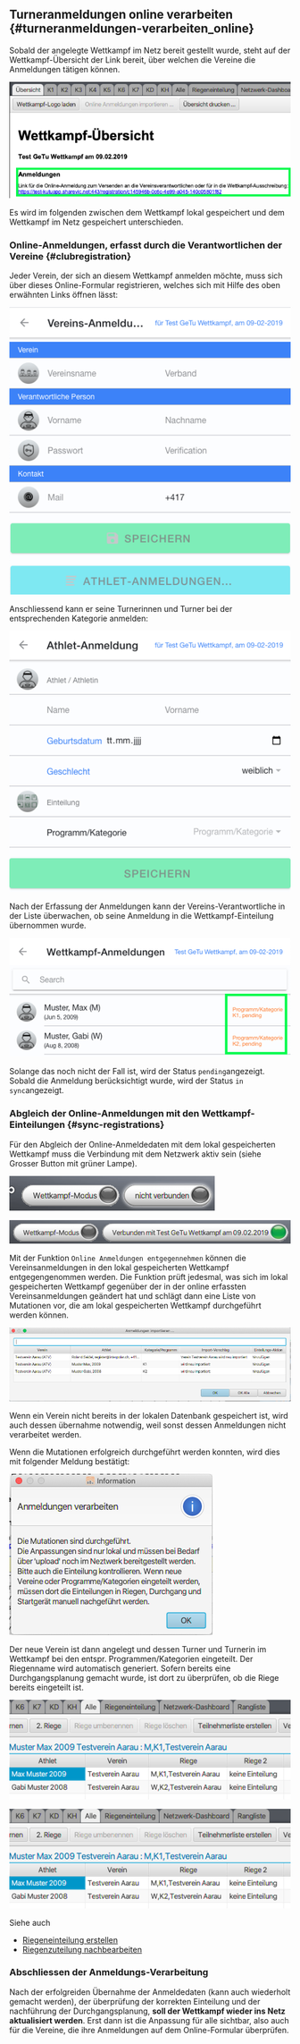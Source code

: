 ## Turneranmeldungen online verarbeiten {#turneranmeldungen-verarbeiten_online}

Sobald der angelegte Wettkampf im Netz bereit gestellt wurde, steht auf der Wettkampf-Übersicht der Link bereit, über welchen die Vereine die Anmeldungen tätigen können.

![Link für die Vereins-Anmeldungen via Internet](/assets/online-registration-link.png)

Es wird im folgenden zwischen dem Wettkampf lokal gespeichert und dem Wettkampf im Netz gespeichert unterschieden.

### Online-Anmeldungen, erfasst durch die Verantwortlichen der Vereine {#clubregistration}

Jeder Verein, der sich an diesem Wettkampf anmelden möchte, muss sich über dieses Online-Formular registrieren, welches sich mit Hilfe des oben erwähnten Links öffnen lässt:

![Online-Registrierung](/assets/verein-registration-form.png)

Anschliessend kann er seine Turnerinnen und Turner bei der entsprechenden Kategorie anmelden:

![Online-Turner-Registrierung](/assets/turner-registration-form.png)

Nach der Erfassung der Anmeldungen kann der Vereins-Verantwortliche in der Liste überwachen, ob seine Anmeldung in die Wettkampf-Einteilung übernommen wurde. 

![Status-Registrierung](/assets/status-registration.png)

Solange das noch nicht der Fall ist, wird der Status `pending`angezeigt. Sobald die Anmeldung berücksichtigt wurde, wird der Status `in sync`angezeigt.

### Abgleich der Online-Anmeldungen mit den Wettkampf-Einteilungen {#sync-registrations}

Für den Abgleich der Online-Anmeldedaten mit dem lokal gespeicherten Wettkampf muss die Verbindung mit dem Netzwerk aktiv sein (siehe Grosser Button mit grüner Lampe).

![offline](/assets/netzwerk-offline.png)

![online](/assets/netzwerk-online.png)

Mit der Funktion `Online Anmeldungen entgegennehmen` können die Vereinsanmeldungen in den lokal gespeicherten Wettkampf entgegengenommen werden. Die Funktion prüft jedesmal, was sich im lokal gespeicherten Wettkampf gegenüber der in der online erfassten Vereinsanmeldungen geändert hat und schlägt dann eine Liste von Mutationen vor, die am lokal gespeicherten Wettkampf durchgeführt werden können. 

![Synchronisierung Online-Anmeldungen](/assets/pending-sync-actions.png)

Wenn ein Verein nicht bereits in der lokalen Datenbank gespeichert ist, wird auch dessen übernahme notwendig, weil sonst dessen Anmeldungen nicht verarbeitet werden.

Wenn die Mutationen erfolgreich durchgeführt werden konnten, wird dies mit folgender Meldung bestätigt:

![Bestätigung Anmeldungen verarbeitet](/assets/bestaetigung-sync-actions.png)

Der neue Verein ist dann angelegt und dessen Turner und Turnerin im Wettkampf bei den entspr. Programmen/Kategorien eingeteilt. Der Riegenname wird automatisch generiert. Sofern bereits eine Durchgangsplanung gemacht wurde, ist dort zu überprüfen, ob die Riege bereits eingeteilt ist.

![Kontrolle der Anmeldungen](/assets/auto-assigned-riege.png)

![Kontrolle der Riegen-Einteilung im Durchgang](/assets/durchgangsplanung-nachbearbeitung.png)

Siehe auch 
* [Riegeneinteilung erstellen](riegeneinteilung_erstellen.md)
* [Riegenzuteilung nachbearbeiten](riegzuteilung_nachbearbeiten.md)


### Abschliessen der Anmeldungs-Verarbeitung

Nach der erfolgreiden Übernahme der Anmeldedaten (kann auch wiederholt gemacht werden), der überprüfung der korrekten Einteilung und der nachführung der Durchgangsplanung, **soll der Wettkampf wieder ins Netz aktualisiert werden**.
Erst dann ist die Anpassung für alle sichtbar, also auch für die Vereine, die ihre Anmeldungen auf dem Online-Formular überprüfen.
